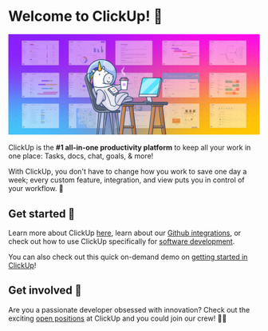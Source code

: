 # Welcome to ClickUp! 🦄 

![](assets/cover.png)

ClickUp is the **#1 all-in-one productivity platform** to keep all your work in one place: Tasks, docs, chat, goals, & more!

With ClickUp, you don't have to change how you work to save one day a week; every custom feature, integration, and view puts you in control of your workflow. 🚀

## Get started 🙌

Learn more about ClickUp [here](https://clickup.com/), learn about our [Github integrations](https://clickup.com/integrations/github), or check out how to use ClickUp specifically for [software development](https://docs.clickup.com/en/articles/2067150-how-to-use-clickup-for-software-development). 

You can also check out this quick on-demand demo on [getting started in ClickUp](https://clickup.com/on-demand-demo)!

## Get involved 👋

Are you a passionate developer obsessed with innovation? Check out the exciting [open positions](https://clickup.com/careers) at ClickUp and you could join our crew! 🧑‍🚀